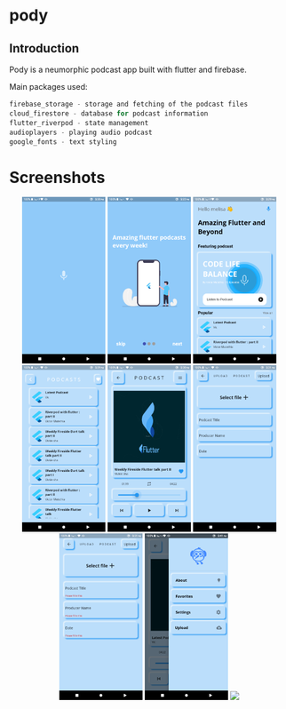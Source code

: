 # pody
## Introduction

Pody is a neumorphic podcast app built with flutter and firebase.

Main packages used:
 ```dart
 firebase_storage - storage and fetching of the podcast files
 cloud_firestore - database for podcast information
 flutter_riverpod - state management
 audioplayers - playing audio podcast
 google_fonts - text styling
 ```
# Screenshots
<div align="center">
<img src="screenshots/screen1.png" width="150px"/>
<img src="screenshots/screen2.png" width="150px"/>
<img src="screenshots/screen3.png" width="150px"/>
<img src="screenshots/screen4.png" width="150px"/>
<img src="screenshots/screen5.png" width="150px"/>
<img src="screenshots/screen6.png" width="150px"/>
<img src="screenshots/screen7.png" width="150px"/>
<img src="screenshots/screen8.png" width="150px"/>
<img src="screenshots/screen9.png" width="150px"/>
</div>
